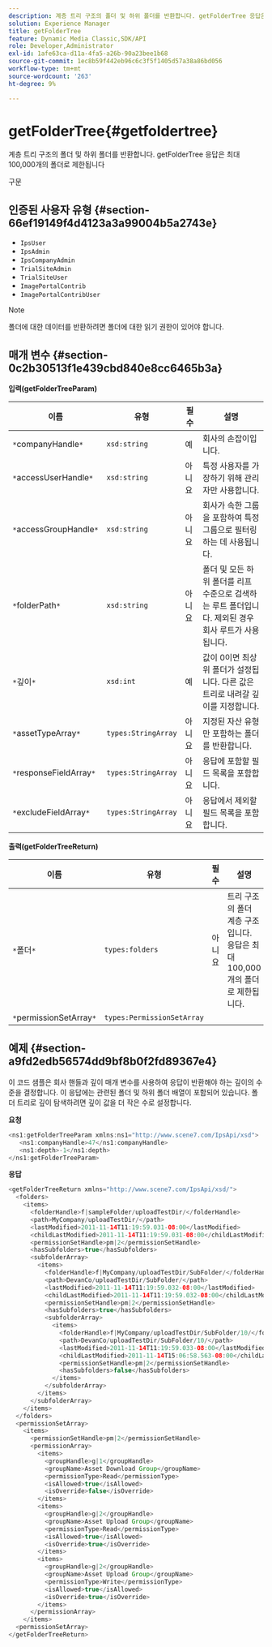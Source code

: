 ```yaml
---
description: 계층 트리 구조의 폴더 및 하위 폴더를 반환합니다. getFolderTree 응답은 최대 100,000개의 폴더로 제한됩니다
solution: Experience Manager
title: getFolderTree
feature: Dynamic Media Classic,SDK/API
role: Developer,Administrator
exl-id: 1afe63ca-d11a-4fa5-a26b-90a23bee1b68
source-git-commit: 1ec8b59f442eb96c6c3f5f1405d57a38a86bd056
workflow-type: tm+mt
source-wordcount: '263'
ht-degree: 9%

---
```


# getFolderTree{#getfoldertree}

계층 트리 구조의 폴더 및 하위 폴더를 반환합니다. getFolderTree 응답은 최대 100,000개의 폴더로 제한됩니다

구문

## 인증된 사용자 유형 {#section-66ef19149f4d4123a3a99004b5a2743e}

* `IpsUser`
* `IpsAdmin`
* `IpsCompanyAdmin`
* `TrialSiteAdmin`
* `TrialSiteUser`
* `ImagePortalContrib`
* `ImagePortalContribUser`

>[!NOTE]
>
>폴더에 대한 데이터를 반환하려면 폴더에 대한 읽기 권한이 있어야 합니다.

## 매개 변수 {#section-0c2b30513f1e439cbd840e8cc6465b3a}

**입력(getFolderTreeParam)**

| 이름 | 유형 | 필수 | 설명 |
|---|---|---|---|
| `*`companyHandle`*` | `xsd:string` | 예 | 회사의 손잡이입니다. |
| `*`accessUserHandle`*` | `xsd:string` | 아니요 | 특정 사용자를 가장하기 위해 관리자만 사용합니다. |
| `*`accessGroupHandle`*` | `xsd:string` | 아니요 | 회사가 속한 그룹을 포함하여 특정 그룹으로 필터링하는 데 사용됩니다. |
| `*`folderPath`*` | `xsd:string` | 아니요 | 폴더 및 모든 하위 폴더를 리프 수준으로 검색하는 루트 폴더입니다. 제외된 경우 회사 루트가 사용됩니다. |
| `*`깊이`*` | `xsd:int` | 예 | 값이 0이면 최상위 폴더가 설정됩니다. 다른 값은 트리로 내려갈 깊이를 지정합니다. |
| `*`assetTypeArray`*` | `types:StringArray` | 아니요 | 지정된 자산 유형만 포함하는 폴더를 반환합니다. |
| `*`responseFieldArray`*` | `types:StringArray` | 아니요 | 응답에 포함할 필드 목록을 포함합니다. |
| `*`excludeFieldArray`*` | `types:StringArray` | 아니요 | 응답에서 제외할 필드 목록을 포함합니다. |

**출력(getFolderTreeReturn)**

| 이름 | 유형 | 필수 | 설명 |
|---|---|---|---|
| `*`폴더`*` | `types:folders` | 아니요 | 트리 구조의 폴더 계층 구조입니다. 응답은 최대 100,000개의 폴더로 제한됩니다. |
| `*`permissionSetArray`*` | `types:PermissionSetArray` |  |  |

## 예제 {#section-a9fd2edb56574dd9bf8b0f2fd89367e4}

이 코드 샘플은 회사 핸들과 깊이 매개 변수를 사용하여 응답이 반환해야 하는 깊이의 수준을 결정합니다. 이 응답에는 관련된 폴더 및 하위 폴더 배열이 포함되어 있습니다. 폴더 트리로 깊이 탐색하려면 깊이 값을 더 작은 수로 설정합니다.

**요청**

```java
<ns1:getFolderTreeParam xmlns:ns1="http://www.scene7.com/IpsApi/xsd">
   <ns1:companyHandle>47</ns1:companyHandle>
   <ns1:depth>-1</ns1:depth>
</ns1:getFolderTreeParam>
```

**응답**

```java
<getFolderTreeReturn xmlns="http://www.scene7.com/IpsApi/xsd/">
  <folders>
    <items>
      <folderHandle>f|sampleFolder/uploadTestDir/</folderHandle>
      <path>MyCompany/uploadTestDir/</path>
      <lastModified>2011-11-14T11:19:59.031-08:00</lastModified>
      <childLastModified>2011-11-14T11:19:59.031-08:00</childLastModified>
      <permissionSetHandle>pm|2</permissionSetHandle>
      <hasSubfolders>true</hasSubfolders>
      <subfolderArray>
        <items>
          <folderHandle>f|MyCompany/uploadTestDir/SubFolder/</folderHandle>
          <path>DevanCo/uploadTestDir/SubFolder/</path>
          <lastModified>2011-11-14T11:19:59.032-08:00</lastModified>
          <childLastModified>2011-11-14T11:19:59.032-08:00</childLastModified>
          <permissionSetHandle>pm|2</permissionSetHandle>
          <hasSubfolders>true</hasSubfolders>
          <subfolderArray>
            <items>
              <folderHandle>f|MyCompany/uploadTestDir/SubFolder/10/</folderHandle>
              <path>DevanCo/uploadTestDir/SubFolder/10/</path>
              <lastModified>2011-11-14T11:19:59.033-08:00</lastModified>
              <childLastModified>2011-11-14T15:06:58.563-08:00</childLastModified>
              <permissionSetHandle>pm|2</permissionSetHandle>
              <hasSubfolders>false</hasSubfolders>
            </items>
          </subfolderArray>
        </items>
      </subfolderArray>
    </items>
  </folders>
  <permissionSetArray>
    <items>
      <permissionSetHandle>pm|2</permissionSetHandle>
      <permissionArray>
        <items>
          <groupHandle>g|1</groupHandle>
          <groupName>Asset Download Group</groupName>
          <permissionType>Read</permissionType>
          <isAllowed>true</isAllowed>
          <isOverride>false</isOverride>
        </items>
        <items>
          <groupHandle>g|2</groupHandle>
          <groupName>Asset Upload Group</groupName>
          <permissionType>Read</permissionType>
          <isAllowed>true</isAllowed>
          <isOverride>true</isOverride>
        </items>
        <items>
          <groupHandle>g|2</groupHandle>
          <groupName>Asset Upload Group</groupName>
          <permissionType>Write</permissionType>
          <isAllowed>true</isAllowed>
          <isOverride>true</isOverride>
        </items>
      </permissionArray>
    </items>
  <permissionSetArray>
</getFolderTreeReturn>
```
